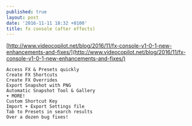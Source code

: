 ```yaml
---
published: true
layout: post
date: '2016-11-11 18:32 +0100'
title: fx console (after effects)
---
```

[http://www.videocopilot.net/blog/2016/11/fx-console-v1-0-1-new-enhancements-and-fixes/](http://www.videocopilot.net/blog/2016/11/fx-console-v1-0-1-new-enhancements-and-fixes/)

    Access FX & Presets quickly
    Create FX Shortcuts
    Create FX Overrides
    Export Snapshot with PNG
    Automatic Snapshot Tool & Gallery
    + MORE!
    Custom Shortcut Key
    Import + Export Settings file
    Tab to Presets in search results
    Over a dozen bug fixes!
